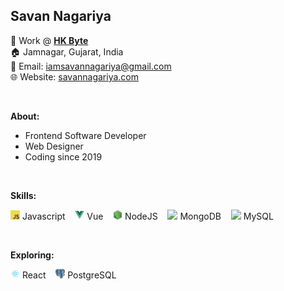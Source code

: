 ## **Savan Nagariya**

💼 Work @ [**HK Byte**](https://hkbyte.com/)<br>
🏠 Jamnagar, Gujarat, India<br>
📧 Email: [iamsavannagariya@gmail.com](mailto:iamsavannagariya@gmail.com)<br>
🌐 Website: [savannagariya.com](https://savannagariya.com)<br>

<br>

**About:**

- Frontend Software Developer
- Web Designer
- Coding since 2019

<br>

**Skills:**<br>

<img height="15" src="https://raw.githubusercontent.com/github/explore/80688e429a7d4ef2fca1e82350fe8e3517d3494d/topics/javascript/javascript.png"> Javascript &nbsp;&nbsp;
<img height="15" src="https://raw.githubusercontent.com/github/explore/80688e429a7d4ef2fca1e82350fe8e3517d3494d/topics/vue/vue.png"> Vue &nbsp;&nbsp;
<img height="15" src="https://raw.githubusercontent.com/github/explore/80688e429a7d4ef2fca1e82350fe8e3517d3494d/topics/nodejs/nodejs.png"> NodeJS &nbsp;&nbsp;
<img height="15" src="https://www.vectorlogo.zone/logos/mongodb/mongodb-icon.svg"> MongoDB &nbsp;&nbsp;
<img height="15" src="https://www.vectorlogo.zone/logos/mysql/mysql-icon.svg"> MySQL &nbsp;&nbsp;

<br>

**Exploring:**<br>

<img height="15" src="https://raw.githubusercontent.com/github/explore/80688e429a7d4ef2fca1e82350fe8e3517d3494d/topics/react/react.png"> React &nbsp;&nbsp;
<img height="15" src="https://raw.githubusercontent.com/github/explore/80688e429a7d4ef2fca1e82350fe8e3517d3494d/topics/postgresql/postgresql.png"> PostgreSQL &nbsp;&nbsp;
